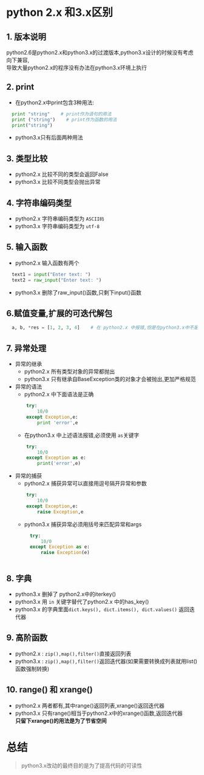 # python 2.x 和3.x区别

## 1. 版本说明

python2.6是python2.x和python3.x的过渡版本,python3.x设计的时候没有考虑向下兼容,  
导致大量python2.x的程序没有办法在python3.x环境上执行
  
   
## 2. print

- 在python2.x中print包含3种用法: 
```python
  print "string"    # print作为语句的用法
  print ("string")    # print作为函数的用法
  print("string")
```
  
- python3.x只有后面两种用法

## 3. 类型比较
- python2.x 比较不同的类型会返回False  
- python3.x 比较不同类型会抛出异常
  
## 4. 字符串编码类型
- python2.x 字符串编码类型为 ``` ASCII码 ```
- python3.x 字符串编码类型为 ``` utf-8 ```
  
## 5. 输入函数
- python2.x 输入函数有两个
```python
  text1 = input("Enter text: ")
  text2 = raw_input("Enter text: ")
```
  
- python3.x 删除了raw_input()函数,只剩下input()函数
  
## 6.赋值变量,扩展的可迭代解包
```python
  a, b, *res = [1, 2, 3, 4]    # 在 python2.x 中报错,但是在python3.x中不是合法的
```
  
## 7. 异常处理
- 异常的继承
  - python2.x 所有类型对象的异常都抛出  
  - python3.x 只有继承自BaseException类的对象才会被抛出,更加严格规范
- 异常的语法
  - python2.x 中下面语法是正确
  ```python
      try:
          10/0
      except Exception,e:
          print 'error',e
  ```
  - 在python3.x 中上述语法报错,必须使用 ```as```关键字
  ```python
      try:
          10/0
      except Exception as e:
          print('error',e)
  ```
- 异常的捕获
  - python2.x 捕获异常可以直接用逗号隔开异常和参数
  ```python
      try:
          10/0
      except Exception,e:
          raise Exception,e
  ```
  - python3.x 捕获异常必须用括号来匹配异常和args
    ```python
      try:
          10/0
      except Exception as e:
          raise Exception(e)
  ```
  
## 8. 字典
- python3.x 删掉了 python2.x中的iterkey()
- python3.x 用 ```in``` 关键字替代了python2.x 中的has_key()
- python3.x 的字典里面```dict.keys(), dict.items(), dict.values()``` 返回迭代器
  
## 9. 高阶函数
- python2.x : ```zip(),map(),filter()```直接返回列表
- python3.x : ```zip(),map(),filter()```返回迭代器(如果需要转换成列表就用list()函数强制转换)
  
## 10. range() 和 xrange()
- python2.x 两者都有,其中range()返回列表,xrange()返回迭代器
- python3.x 只有range()相当于python2.x中的xrange()函数,返回迭代器  
**只留下xrange()的用法是为了节省空间**
  
# 总结
> python3.x改动的最终目的是为了提高代码的可读性
